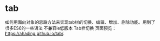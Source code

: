 # tab
如何用面向对象的思路方法来实现tab栏的切换、编辑、增加、删除功能。用到了很多ES6的一些语法
不兼容ie低版本
Tab栏切换
页面预览： https://ahading.github.io/tab/.